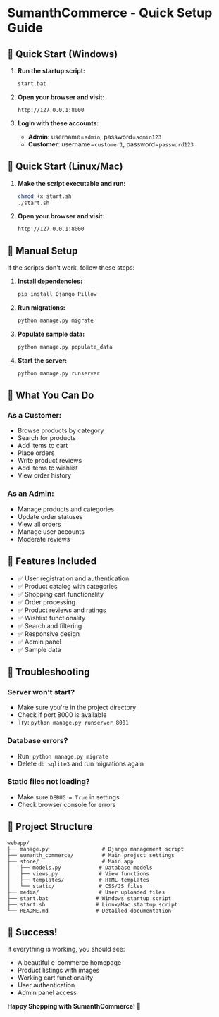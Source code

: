 # SumanthCommerce - Quick Setup Guide

## 🚀 Quick Start (Windows)

1. **Run the startup script:**
   ```bash
   start.bat
   ```

2. **Open your browser and visit:**
   ```
   http://127.0.0.1:8000
   ```

3. **Login with these accounts:**
   - **Admin**: username=`admin`, password=`admin123`
   - **Customer**: username=`customer1`, password=`password123`

## 🚀 Quick Start (Linux/Mac)

1. **Make the script executable and run:**
   ```bash
   chmod +x start.sh
   ./start.sh
   ```

2. **Open your browser and visit:**
   ```
   http://127.0.0.1:8000
   ```

## 🚀 Manual Setup

If the scripts don't work, follow these steps:

1. **Install dependencies:**
   ```bash
   pip install Django Pillow
   ```

2. **Run migrations:**
   ```bash
   python manage.py migrate
   ```

3. **Populate sample data:**
   ```bash
   python manage.py populate_data
   ```

4. **Start the server:**
   ```bash
   python manage.py runserver
   ```

## 🎯 What You Can Do

### As a Customer:
- Browse products by category
- Search for products
- Add items to cart
- Place orders
- Write product reviews
- Add items to wishlist
- View order history

### As an Admin:
- Manage products and categories
- Update order statuses
- View all orders
- Manage user accounts
- Moderate reviews

## 📱 Features Included

- ✅ User registration and authentication
- ✅ Product catalog with categories
- ✅ Shopping cart functionality
- ✅ Order processing
- ✅ Product reviews and ratings
- ✅ Wishlist functionality
- ✅ Search and filtering
- ✅ Responsive design
- ✅ Admin panel
- ✅ Sample data

## 🔧 Troubleshooting

### Server won't start?
- Make sure you're in the project directory
- Check if port 8000 is available
- Try: `python manage.py runserver 8001`

### Database errors?
- Run: `python manage.py migrate`
- Delete `db.sqlite3` and run migrations again

### Static files not loading?
- Make sure `DEBUG = True` in settings
- Check browser console for errors

## 📁 Project Structure

```
webapp/
├── manage.py                 # Django management script
├── sumanth_commerce/         # Main project settings
├── store/                    # Main app
│   ├── models.py            # Database models
│   ├── views.py             # View functions
│   ├── templates/           # HTML templates
│   └── static/              # CSS/JS files
├── media/                   # User uploaded files
├── start.bat               # Windows startup script
├── start.sh                # Linux/Mac startup script
└── README.md               # Detailed documentation
```

## 🎉 Success!

If everything is working, you should see:
- A beautiful e-commerce homepage
- Product listings with images
- Working cart functionality
- User authentication
- Admin panel access

**Happy Shopping with SumanthCommerce! 🛒**
